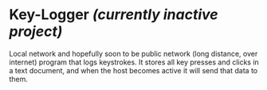 # Key-Logger <i>(currently inactive project)</i>
Local network and hopefully soon to be public network (long distance, over internet) program that logs keystrokes.
It stores all key presses and clicks in a text document, and when the host becomes active it will send that data to them.


